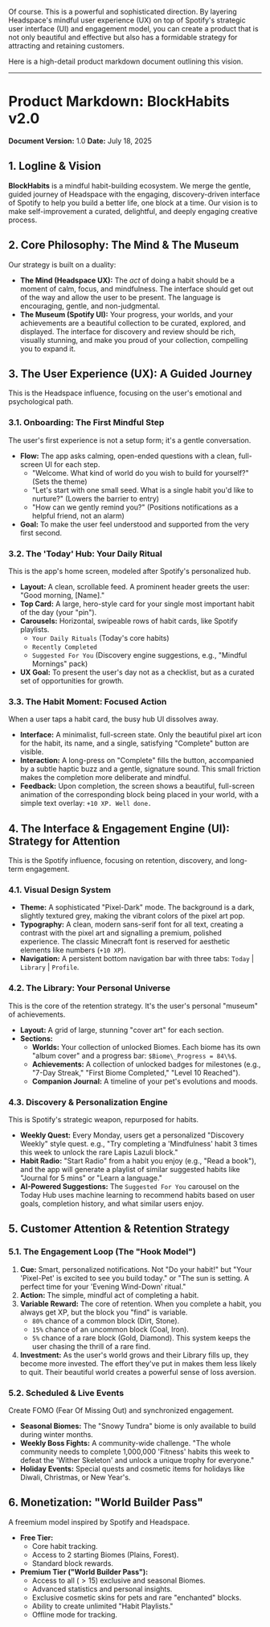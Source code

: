 Of course. This is a powerful and sophisticated direction. By layering Headspace's mindful user experience (UX) on top of Spotify's strategic user interface (UI) and engagement model, you can create a product that is not only beautiful and effective but also has a formidable strategy for attracting and retaining customers.

Here is a high-detail product markdown document outlining this vision.

***

# **Product Markdown: BlockHabits v2.0**
**Document Version:** 1.0
**Date:** July 18, 2025

## **1. Logline & Vision**

**BlockHabits** is a mindful habit-building ecosystem. We merge the gentle, guided journey of Headspace with the engaging, discovery-driven interface of Spotify to help you build a better life, one block at a time. Our vision is to make self-improvement a curated, delightful, and deeply engaging creative process.

## **2. Core Philosophy: The Mind & The Museum**

Our strategy is built on a duality:

* **The Mind (Headspace UX):** The *act* of doing a habit should be a moment of calm, focus, and mindfulness. The interface should get out of the way and allow the user to be present. The language is encouraging, gentle, and non-judgmental.
* **The Museum (Spotify UI):** Your progress, your worlds, and your achievements are a beautiful collection to be curated, explored, and displayed. The interface for discovery and review should be rich, visually stunning, and make you proud of your collection, compelling you to expand it.

## **3. The User Experience (UX): A Guided Journey**

This is the Headspace influence, focusing on the user's emotional and psychological path.

### **3.1. Onboarding: The First Mindful Step**
The user's first experience is not a setup form; it's a gentle conversation.
* **Flow:** The app asks calming, open-ended questions with a clean, full-screen UI for each step.
    * "Welcome. What kind of world do you wish to build for yourself?" (Sets the theme)
    * "Let's start with one small seed. What is a single habit you'd like to nurture?" (Lowers the barrier to entry)
    * "How can we gently remind you?" (Positions notifications as a helpful friend, not an alarm)
* **Goal:** To make the user feel understood and supported from the very first second.

### **3.2. The 'Today' Hub: Your Daily Ritual**
This is the app's home screen, modeled after Spotify's personalized hub.
* **Layout:** A clean, scrollable feed. A prominent header greets the user: "Good morning, [Name]."
* **Top Card:** A large, hero-style card for your single most important habit of the day (your "pin").
* **Carousels:** Horizontal, swipeable rows of habit cards, like Spotify playlists.
    * `Your Daily Rituals` (Today's core habits)
    * `Recently Completed`
    * `Suggested For You` (Discovery engine suggestions, e.g., "Mindful Mornings" pack)
* **UX Goal:** To present the user's day not as a checklist, but as a curated set of opportunities for growth.

### **3.3. The Habit Moment: Focused Action**
When a user taps a habit card, the busy hub UI dissolves away.
* **Interface:** A minimalist, full-screen state. Only the beautiful pixel art icon for the habit, its name, and a single, satisfying "Complete" button are visible.
* **Interaction:** A long-press on "Complete" fills the button, accompanied by a subtle haptic buzz and a gentle, signature sound. This small friction makes the completion more deliberate and mindful.
* **Feedback:** Upon completion, the screen shows a beautiful, full-screen animation of the corresponding block being placed in your world, with a simple text overlay: `+10 XP. Well done.`

## **4. The Interface & Engagement Engine (UI): Strategy for Attention**

This is the Spotify influence, focusing on retention, discovery, and long-term engagement.

### **4.1. Visual Design System**
* **Theme:** A sophisticated "Pixel-Dark" mode. The background is a dark, slightly textured grey, making the vibrant colors of the pixel art pop.
* **Typography:** A clean, modern sans-serif font for all text, creating a contrast with the pixel art and signalling a premium, polished experience. The classic Minecraft font is reserved for aesthetic elements like numbers (`+10 XP`).
* **Navigation:** A persistent bottom navigation bar with three tabs: `Today` | `Library` | `Profile`.

### **4.2. The Library: Your Personal Universe**
This is the core of the retention strategy. It's the user's personal "museum" of achievements.
* **Layout:** A grid of large, stunning "cover art" for each section.
* **Sections:**
    * **Worlds:** Your collection of unlocked Biomes. Each biome has its own "album cover" and a progress bar: `$Biome\_Progress = 84\%$`.
    * **Achievements:** A collection of unlocked badges for milestones (e.g., "7-Day Streak," "First Biome Completed," "Level 10 Reached").
    * **Companion Journal:** A timeline of your pet's evolutions and moods.

### **4.3. Discovery & Personalization Engine**
This is Spotify's strategic weapon, repurposed for habits.
* **Weekly Quest:** Every Monday, users get a personalized "Discovery Weekly" style quest. e.g., "Try completing a 'Mindfulness' habit 3 times this week to unlock the rare Lapis Lazuli block."
* **Habit Radio:** "Start Radio" from a habit you enjoy (e.g., "Read a book"), and the app will generate a playlist of similar suggested habits like "Journal for 5 mins" or "Learn a language."
* **AI-Powered Suggestions:** The `Suggested For You` carousel on the Today Hub uses machine learning to recommend habits based on user goals, completion history, and what similar users enjoy.

## **5. Customer Attention & Retention Strategy**

### **5.1. The Engagement Loop (The "Hook Model")**
1.  **Cue:** Smart, personalized notifications. Not "Do your habit!" but "Your 'Pixel-Pet' is excited to see you build today." or "The sun is setting. A perfect time for your 'Evening Wind-Down' ritual."
2.  **Action:** The simple, mindful act of completing a habit.
3.  **Variable Reward:** The core of retention. When you complete a habit, you always get XP, but the block you "find" is variable.
    * `80%` chance of a common block (Dirt, Stone).
    * `15%` chance of an uncommon block (Coal, Iron).
    * `5%` chance of a rare block (Gold, Diamond).
    This system keeps the user chasing the thrill of a rare find.
4.  **Investment:** As the user's world grows and their Library fills up, they become more invested. The effort they've put in makes them less likely to quit. Their beautiful world creates a powerful sense of loss aversion.

### **5.2. Scheduled & Live Events**
Create FOMO (Fear Of Missing Out) and synchronized engagement.
* **Seasonal Biomes:** The "Snowy Tundra" biome is only available to build during winter months.
* **Weekly Boss Fights:** A community-wide challenge. "The whole community needs to complete 1,000,000 'Fitness' habits this week to defeat the 'Wither Skeleton' and unlock a unique trophy for everyone."
* **Holiday Events:** Special quests and cosmetic items for holidays like Diwali, Christmas, or New Year's.

## **6. Monetization: "World Builder Pass"**

A freemium model inspired by Spotify and Headspace.

* **Free Tier:**
    * Core habit tracking.
    * Access to 2 starting Biomes (Plains, Forest).
    * Standard block rewards.
* **Premium Tier ("World Builder Pass"):**
    * Access to all ($>15$) exclusive and seasonal Biomes.
    * Advanced statistics and personal insights.
    * Exclusive cosmetic skins for pets and rare "enchanted" blocks.
    * Ability to create unlimited "Habit Playlists."
    * Offline mode for tracking.